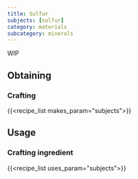 ```yaml
---
title: Sulfur
subjects: [sulfur]
category: materials
subcategory: minerals
---
```


WIP

Obtaining
---------

### Crafting
{{<recipe_list makes_param="subjects">}}


Usage
-----

### Crafting ingredient
{{<recipe_list uses_param="subjects">}}
